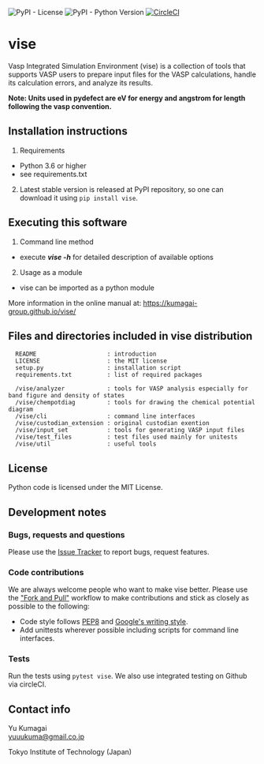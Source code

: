 ![PyPI - License](https://img.shields.io/pypi/l/vise?color=blue)
![PyPI - Python Version](https://img.shields.io/pypi/pyversions/vise)
[![CircleCI](https://circleci.com/gh/kumagai-group/vise/tree/master.svg?style=shield)](https://circleci.com/gh/kumagai-group/vise/tree/master)

vise
=========
Vasp Integrated Simulation Environment (vise) is a collection of tools that 
supports VASP users to prepare input files for the VASP calculations, handle its calculation errors, and analyze its results.

**Note: Units used in pydefect are eV for energy and angstrom for length following the vasp convention.**

Installation instructions
---------------------------------------------------------
1. Requirements
  - Python 3.6 or higher
  - see requirements.txt

2. Latest stable version is released at PyPI repository, so one can download 
it using `pip install vise`.


Executing this software
---------------------------------------------------------

1. Command line method
  - execute ***vise -h*** for detailed description of available options

2. Usage as a module
  - vise can be imported as a python module

More information in the online manual at: https://kumagai-group.github.io/vise/

Files and directories included in vise distribution
--------------------------------------------------------
~~~
  README                    : introduction
  LICENSE                   : the MIT license 
  setup.py                  : installation script
  requirements.txt          : list of required packages

  /vise/analyzer            : tools for VASP analysis especially for band figure and density of states
  /vise/chempotdiag         : tools for drawing the chemical potential diagram
  /vise/cli                 : command line interfaces
  /vise/custodian_extension : original custodian exention
  /vise/input_set           : tools for generating VASP input files
  /vise/test_files          : test files used mainly for unitests
  /vise/util                : useful tools 
~~~~

License
-----------------------
Python code is licensed under the MIT License.

Development notes
-----------------
### Bugs, requests and questions
Please use the [Issue Tracker](https://github.com/kumagai-group/vise/issues) to report bugs, request features.

### Code contributions
We are always welcome people who want to make vise better.
Please use the ["Fork and Pull"](https://guides.github.com/activities/forking/) workflow to make contributions and stick as closely as possible to the following:

- Code style follows [PEP8](http://www.python.org/dev/peps/pep-0008) and [Google's writing style](https://google.github.io/styleguide/pyguide.html).
- Add unittests wherever possible including scripts for command line interfaces.

### Tests
Run the tests using `pytest vise`.
We also use integrated testing on Github via circleCI.

Contact info
---------------------------------------------------------
Yu Kumagai<br>
yuuukuma@gmail.co.jp

Tokyo Institute of Technology (Japan)

